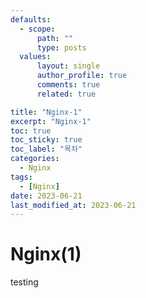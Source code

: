 ```yaml
---
defaults:
  - scope:
      path: ""
      type: posts
  values:
      layout: single
      author_profile: true
      comments: true
      related: true

title: "Nginx-1"
excerpt: "Nginx-1"
toc: true
toc_sticky: true
toc_label: "목차"
categories:
  - Nginx 
tags:
  - [Nginx]
date: 2023-06-21
last_modified_at: 2023-06-21
---
```


# Nginx(1)

testing
